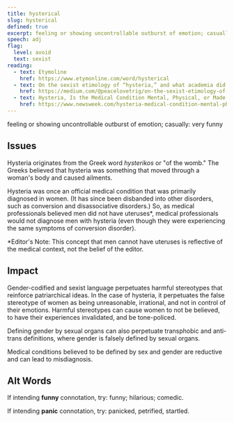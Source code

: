 ```yaml
---
title: hysterical
slug: hysterical
defined: true
excerpt: feeling or showing uncontrollable outburst of emotion; casually, very funny
speech: adj
flag:
  level: avoid
  text: sexist
reading:
  - text: Etymoline
    href: https://www.etymonline.com/word/hysterical
  - text: On the sexist etimology of “hysteria,” and what academia did about it
    href: https://medium.com/@peacelovetrig/on-the-sexist-etimology-of-hysteria-and-what-academia-did-about-it-ef98815ddb6c
  - text: Hysteria, Is the Medical Condition Mental, Physical, or Made Up?
    href: https://www.newsweek.com/hysteria-medical-condition-mental-physical-or-made-66277
---
```


feeling or showing uncontrollable outburst of emotion; casually: very funny

## Issues

Hysteria originates from the Greek word _hysterikos_ or "of the womb." The Greeks believed that hysteria was something that moved through a woman's body and caused ailments.

Hysteria was once an official medical condition that was primarily diagnosed in women. (It has since been disbanded into other disorders, such as conversion and disassociative disorders.) So, as medical professionals believed men did not have uteruses\*, medical professionals would not diagnose men with hysteria (even though they were experiencing the same symptoms of conversion disorder).

\*Editor's Note: This concept that men cannot have uteruses is reflective of the medical context, not the belief of the editor.

## Impact

Gender-codified and sexist language perpetuates harmful stereotypes that reinforce patriarchical ideas. In the case of hysteria, it perpetuates the false stereotype of women as being unreasonable, irrational, and not in control of their emotions. Harmful stereotypes can cause women to not be believed, to have their experiences invalidated, and be tone-policed.

Defining gender by sexual organs can also perpetuate transphobic and anti-trans definitions, where gender is falsely defined by sexual organs.

Medical conditions believed to be defined by sex and gender are reductive and can lead to misdiagnosis.

## Alt Words

If intending **funny** connotation, try: funny; hilarious; comedic.

If intending **panic** connotation, try: panicked, petrified, startled.
